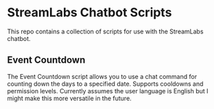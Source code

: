 # StreamLabs Chatbot Scripts

This repo contains a collection of scripts for use with the StreamLabs chatbot.

## Event Countdown

The Event Countdown script allows you to use a chat command for counting down the days to a specified date. Supports cooldowns and permission levels. Currently assumes the user language is English but I might make this more versatile in the future.
